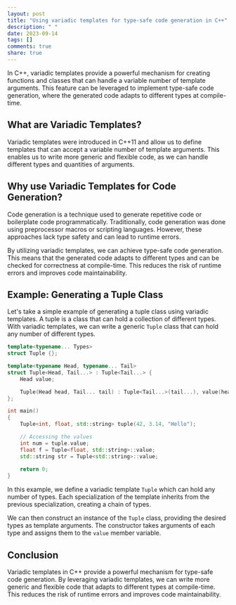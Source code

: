 ```yaml
---
layout: post
title: "Using variadic templates for type-safe code generation in C++"
description: " "
date: 2023-09-14
tags: []
comments: true
share: true
---
```


In C++, variadic templates provide a powerful mechanism for creating functions and classes that can handle a variable number of template arguments. This feature can be leveraged to implement type-safe code generation, where the generated code adapts to different types at compile-time.

## What are Variadic Templates?

Variadic templates were introduced in C++11 and allow us to define templates that can accept a variable number of template arguments. This enables us to write more generic and flexible code, as we can handle different types and quantities of arguments.

## Why use Variadic Templates for Code Generation?

Code generation is a technique used to generate repetitive code or boilerplate code programmatically. Traditionally, code generation was done using preprocessor macros or scripting languages. However, these approaches lack type safety and can lead to runtime errors.

By utilizing variadic templates, we can achieve type-safe code generation. This means that the generated code adapts to different types and can be checked for correctness at compile-time. This reduces the risk of runtime errors and improves code maintainability.

## Example: Generating a Tuple Class

Let's take a simple example of generating a tuple class using variadic templates. A tuple is a class that can hold a collection of different types. With variadic templates, we can write a generic `Tuple` class that can hold any number of different types.

```cpp
template<typename... Types>
struct Tuple {};

template<typename Head, typename... Tail>
struct Tuple<Head, Tail...> : Tuple<Tail...> {
    Head value;

    Tuple(Head head, Tail... tail) : Tuple<Tail...>(tail...), value(head) {}
};

int main()
{
    Tuple<int, float, std::string> tuple(42, 3.14, "Hello");

    // Accessing the values
    int num = tuple.value;
    float f = Tuple<float, std::string>::value;
    std::string str = Tuple<std::string>::value;
    
    return 0;
}
```

In this example, we define a variadic template `Tuple` which can hold any number of types. Each specialization of the template inherits from the previous specialization, creating a chain of types.

We can then construct an instance of the `Tuple` class, providing the desired types as template arguments. The constructor takes arguments of each type and assigns them to the `value` member variable.

## Conclusion

Variadic templates in C++ provide a powerful mechanism for type-safe code generation. By leveraging variadic templates, we can write more generic and flexible code that adapts to different types at compile-time. This reduces the risk of runtime errors and improves code maintainability.